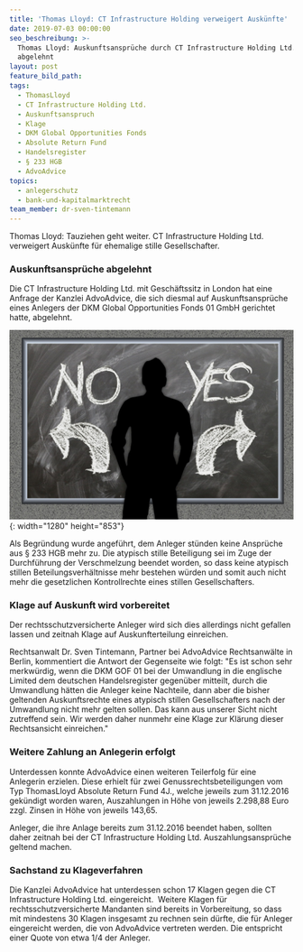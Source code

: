```yaml
---
title: 'Thomas Lloyd: CT Infrastructure Holding verweigert Auskünfte'
date: 2019-07-03 00:00:00
seo_beschreibung: >-
  Thomas Lloyd: Auskunftsansprüche durch CT Infrastructure Holding Ltd.
  abgelehnt
layout: post
feature_bild_path:
tags:
  - ThomasLloyd
  - CT Infrastructure Holding Ltd.
  - Auskunftsanspruch
  - Klage
  - DKM Global Opportunities Fonds
  - Absolute Return Fund
  - Handelsregister
  - § 233 HGB
  - AdvoAdvice
topics:
  - anlegerschutz
  - bank-und-kapitalmarktrecht
team_member: dr-sven-tintemann
---
```


Thomas Lloyd: Tauziehen geht weiter. CT Infrastructure Holding Ltd. verweigert Ausk&uuml;nfte f&uuml;r ehemalige stille Gesellschafter.

### Auskunftsanspr&uuml;che abgelehnt

Die CT Infrastructure Holding Ltd. mit Gesch&auml;ftssitz in London hat eine Anfrage der Kanzlei AdvoAdvice, die sich diesmal auf Auskunftsanspr&uuml;che eines Anlegers der DKM Global Opportunities Fonds 01 GmbH gerichtet hatte, abgelehnt.

![Entscheidung - Bild Pixabay](/uploads/board-2084774-1280.jpg "Auskunftsansprüche von Anlegern abgelehnt"){: width="1280" height="853"}

Als Begr&uuml;ndung wurde angef&uuml;hrt, dem Anleger st&uuml;nden keine Anspr&uuml;che aus &sect; 233 HGB mehr zu. Die atypisch stille Beteiligung sei im Zuge der Durchf&uuml;hrung der Verschmelzung beendet worden, so dass keine atypisch stillen Beteilungsverh&auml;ltnisse mehr bestehen w&uuml;rden und somit auch nicht mehr die gesetzlichen Kontrollrechte eines stillen Gesellschafters.&nbsp;

### Klage auf Auskunft wird vorbereitet

Der rechtsschutzversicherte Anleger wird sich dies allerdings nicht gefallen lassen und zeitnah Klage auf Auskunfterteilung einreichen.

Rechtsanwalt Dr. Sven Tintemann, Partner bei AdvoAdvice Rechtsanw&auml;lte in Berlin, kommentiert die Antwort der Gegenseite wie folgt: "Es ist schon sehr merkw&uuml;rdig, wenn die DKM GOF 01 bei der Umwandlung in die englische Limited dem deutschen Handelsregister gegen&uuml;ber mitteilt, durch die Umwandlung h&auml;tten die Anleger keine Nachteile, dann aber die bisher geltenden Auskunftsrechte eines atypisch stillen Gesellschafters nach der Umwandlung nicht mehr gelten sollen. Das kann aus unserer Sicht nicht zutreffend sein. Wir werden daher nunmehr eine Klage zur Kl&auml;rung dieser Rechtsansicht einreichen."

### Weitere Zahlung an Anlegerin erfolgt

Unterdessen konnte AdvoAdvice einen weiteren Teilerfolg f&uuml;r eine Anlegerin erzielen. Diese erhielt f&uuml;r zwei Genussrechtsbeteiligungen vom Typ ThomasLloyd Absolute Return Fund 4J., welche jeweils zum 31.12.2016 gek&uuml;ndigt worden waren, Auszahlungen in Höhe von jeweils 2.298,88 Euro zzgl. Zinsen in Höhe von jeweils 143,65.

Anleger, die ihre Anlage bereits zum 31.12.2016 beendet haben, sollten daher zeitnah bei der CT Infrastructure Holding Ltd. Auszahlungsanspr&uuml;che geltend machen.

### Sachstand zu Klageverfahren

Die Kanzlei AdvoAdvice hat unterdessen schon 17 Klagen gegen die CT Infrastructure Holding Ltd. eingereicht.&nbsp; Weitere Klagen f&uuml;r rechtsschutzversicherte Mandanten sind bereits in Vorbereitung, so dass mit mindestens 30 Klagen insgesamt zu rechnen sein d&uuml;rfte, die f&uuml;r Anleger eingereicht werden, die von AdvoAdvice vertreten werden. Die entspricht einer Quote von etwa 1/4 der Anleger.

&nbsp;

&nbsp;